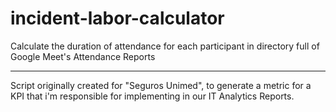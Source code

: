 # incident-labor-calculator
Calculate the duration of attendance for each participant in directory full of Google Meet's Attendance Reports

---

Script originally created for "Seguros Unimed", to generate a metric for a KPI that i'm responsible for implementing in our IT Analytics Reports.